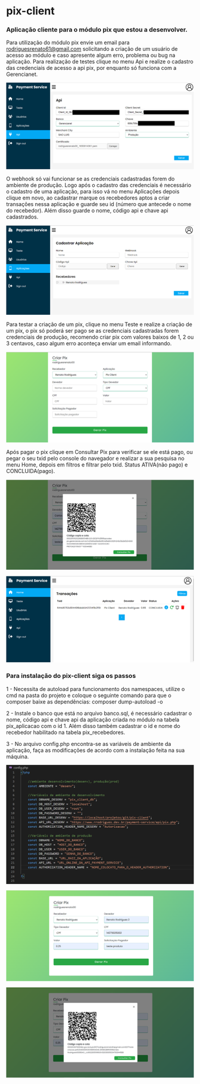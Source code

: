 # pix-client
### Aplicação cliente para o módulo pix que estou a desenvolver.

Para utilização do módulo pix envie um email para rodriguesrenato61@gmail.com solicitando a criação de um usuário de acesso ao módulo e caso apresente algum erro, problema ou bug na aplicação.
Para realização de testes clique no menu Api e realize o cadastro das credenciais de acesso a api pix, por enquanto só funciona com a Gerencianet.

![credenciais](https://github.com/rodriguesrenato61/pix-client/blob/main/prints/tela_credenciais.png)

O webhook só vai funcionar se as credenciais cadastradas forem do ambiente de produção.
Logo após o cadastro das credenciais é necessário o cadastro de uma aplicação, para isso vá no menu Aplicações depois clique em novo, ao cadastrar marque os recebedores aptos a criar transações nessa aplicação e guarde seu id (número que antecede o nome do recebedor). Além disso guarde o nome, código api e chave api cadastrados.

![cadastro_aplicacao](https://github.com/rodriguesrenato61/pix-client/blob/main/prints/cadastrar_aplicacao.png)

Para testar a criação de um pix, clique no menu Teste e realize a criação de um pix, o pix só poderá ser pago se as credenciais cadastradas forem credenciais de produção, recomendo criar pix com valores baixos de 1, 2 ou 3 centavos, caso algum erro aconteça enviar um email informando.

![cria_pix_teste](https://github.com/rodriguesrenato61/pix-client/blob/main/prints/cria_pix_teste.png)

Após pagar o pix clique em Consultar Pix para verificar se ele está pago, ou pegar o seu txid pelo console do navegador e realizar a sua pesquisa no menu Home, depois em filtros e filtrar pelo txid. Status ATIVA(não pago) e CONCLUIDA(pago).

![cria_pix_teste_2](https://github.com/rodriguesrenato61/pix-client/blob/main/prints/cria_pix_teste_2.png)

![transacoes](https://github.com/rodriguesrenato61/pix-client/blob/main/prints/transacoes.png)

### Para instalação do pix-client siga os passos

1 - Necessita de autoload para funcionamento dos namespaces, utilize o cmd na pasta do projeto e coloque o seguinte comando para que o composer baixe as dependências: composer dump-autoload -o

2 - Instale o banco que está no arquivo banco.sql, é necessário cadastrar o nome, código api e chave api da aplicação criada no módulo na tabela pix_aplicacao com o id 1. Além disso também cadastrar o id e nome do recebedor habilitado na tabela pix_recebedores.  

3 - No arquivo config.php encontra-se as variáveis de ambiente da aplicação, faça as modificações de acordo com a instalação feita na sua máquina.

![config](https://github.com/rodriguesrenato61/pix-client/blob/main/prints/config.png)

![cria_pix_1](https://github.com/rodriguesrenato61/pix-client/blob/main/prints/cria-pix_1.png)

![cria_pix_2](https://github.com/rodriguesrenato61/pix-client/blob/main/prints/cria_pix_2.png)


